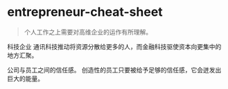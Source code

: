 # entrepreneur-cheat-sheet

> 个人工作之上需要对高维企业的运作有所理解。


科技企业
通讯科技推动将资源分散给更多的人，而金融科技驱使资本向更集中的地方汇聚。

公司与员工之间的信任感。
创造性的员工只要被给予足够的信任感，它会迸发出巨大的能量。